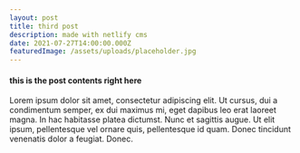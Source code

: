 ```yaml
---
layout: post
title: third post
description: made with netlify cms
date: 2021-07-27T14:00:00.000Z
featuredImage: /assets/uploads/placeholder.jpg
---
```

#### this is the post contents right here

Lorem ipsum dolor sit amet, consectetur adipiscing elit. Ut cursus, dui a condimentum semper, ex dui maximus mi, eget dapibus leo erat laoreet magna. In hac habitasse platea dictumst. Nunc et sagittis augue. Ut elit ipsum, pellentesque vel ornare quis, pellentesque id quam. Donec tincidunt venenatis dolor a feugiat. Donec.